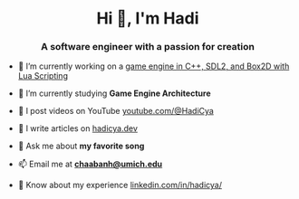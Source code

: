 <h1 align="center">Hi 👋, I'm Hadi</h1>
<h3 align="center">A software engineer with a passion for creation</h3>

- 🔭 I’m currently working on a [game engine in C++, SDL2, and Box2D with Lua Scripting](https://github.com/HadiCya/ShadowEngine)

- 🌱 I’m currently studying **Game Engine Architecture**

- 🎥 I post videos on YouTube [youtube.com/@HadiCya](https://www.youtube.com/@HadiCya)

- 📝 I write articles on [hadicya.dev](https://www.hadicya.dev)

- 💬 Ask me about **my favorite song**

- 📫 Email me at **chaabanh@umich.edu**

- 📄 Know about my experience [linkedin.com/in/hadicya/](https://www.linkedin.com/in/hadicya/)
